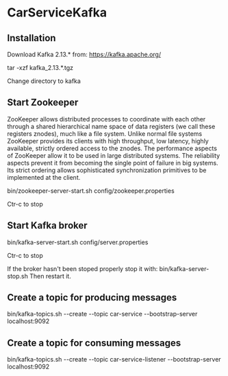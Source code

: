 # CarServiceKafka

## Installation

Download Kafka 2.13.* from: https://kafka.apache.org/

tar -xzf kafka_2.13.*.tgz

Change directory to kafka

## Start Zookeeper

ZooKeeper allows distributed processes to coordinate with each other through a shared hierarchical name space of data registers (we call these registers znodes), much like a file system. Unlike normal file systems ZooKeeper provides its clients with high throughput, low latency, highly available, strictly ordered access to the znodes. The performance aspects of ZooKeeper allow it to be used in large distributed systems. The reliability aspects prevent it from becoming the single point of failure in big systems. Its strict ordering allows sophisticated synchronization primitives to be implemented at the client.

bin/zookeeper-server-start.sh config/zookeeper.properties

Ctr-c to stop

## Start Kafka broker

bin/kafka-server-start.sh config/server.properties

Ctr-c to stop

If the broker hasn't been stoped properly stop it with: bin/kafka-server-stop.sh Then restart it.

## Create a topic for producing messages

bin/kafka-topics.sh --create --topic car-service --bootstrap-server localhost:9092

## Create a topic for consuming messages

bin/kafka-topics.sh --create --topic car-service-listener --bootstrap-server localhost:9092
